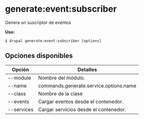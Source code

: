 # generate:event:subscriber
Genera un suscriptor de eventos

**Uso:**
```
$ drupal generate:event:subscriber [options]
```

## Opciones disponibles
Opción | Detalles
-------|-------------
--module | Nombre del módulo.
--name | commands.generate.service.options.name
--class | Nombre de la clase
--events | Cargar eventos desde el contenedor.
--services | Cargar servicios desde el contenedor.
